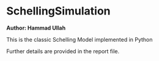 # SchellingSimulation

**Author: Hammad Ullah**


This is the classic Schelling Model implemented in Python


Further details are provided in the report file.

